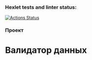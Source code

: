 ### Hexlet tests and linter status:
[![Actions Status](https://github.com/dimitriiy/js-oop-project-62/actions/workflows/hexlet-check.yml/badge.svg)](https://github.com/dimitriiy/js-oop-project-62/actions)


### Проект
# Валидатор данных

